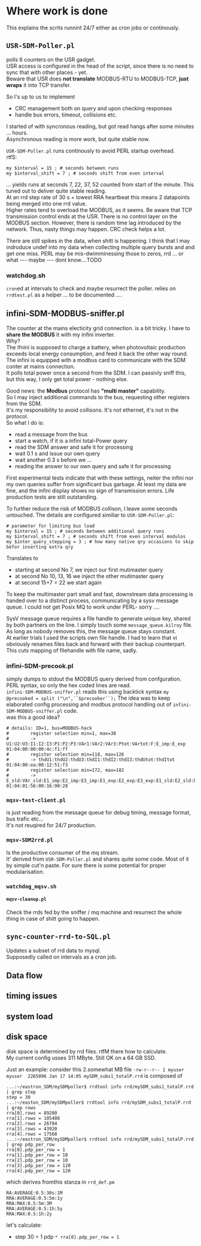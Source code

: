 # Where work is done

This explains the scrits runnint 24/7 either as cron jobs or continously.

## `USR-SDM-Poller.pl`
polls 6 counters on the USR gadget.  
USR access is configured in the head of the script, since there is no need to sync that with other places - yet.   
Beware that USR does **not translate** MODBUS-RTU to MODBUS-TCP, **just wraps** it into TCP transfer.  

So I's up to us to implement
* CRC management both on query and upon checking responses
* handle bus errors, timeout, collisions etc.

I started of with syncronous reading, but got read hangs after some minutes ... hours.  
Asynchronous reading is more work, but quite stable now.  

`USR-SDM-Poller.pl` runs continously to avoid PERL startup overhead.  
rtfS:
```
my $interval = 15 ; # seconds between runs
my $interval_shift = 7 ; # seconds shift from even interval
```
... yields runs at seconds 7, 22, 37, 52 counted from start of the minute. 
This tuned out to deliver quite stable reading.  
At an rrd step rate of 30 s = lowest RRA heartbeat this means 2 datapoints being merged into one rrd value.  
Higher rates tend to overload the MODBUS, as it seems. Be aware that TCP transmission control ends at the USR. There is no control layer on the MODBUS section. However, there is random time lag introduced by the network. Thus, nasty things may happen. CRC check helps a lot.  

There are still spikes in the data, when shitt is happening. I think that I may indroduce undef into my data when collecting multiple query bursts and and get one miss. PERL may be mis-dwimminessing those to zeros, rrd ... or what --- maybe --- dont know....TODO



### watchdog.sh

`cron`ed at intervals to check and maybe resurrect the poller.
relies on `rrdtest.pl` as a helper ... to be documented ....


## infini-SDM-MODBUS-sniffer.pl
The counter at the mains electicity grid connection. is a bit tricky. I have to **share the MODBUS** it with my infini inverter.  
Why?  
The ifnini is supposed to charge a battery, when photovoltaic production exceeds local energy consumption, and feed it back the other way round.
The infini is equipped with a modbus card to communicate with the SDM conter at mains connection.  
It polls total power once a second from the SDM. I can passivly sniff this, but this way, I only get total power - nothing else.  
  
Good news: the **Modbus** protocol has **"multi master"** capability.  
So I may inject additional commands to the bus, requesting other registers from the SDM.  
It's my responsibility to avoid collisons. It's not ethernet, it's not in the protocol.  
So what I do is:  
* read a message from the bus
* start a watch, if it is a infini total-Power query
* read the SDM answer and safe it for processing
* wait 0.1 s and issue our own query
* wait another 0.3 s before we ...
* reading the answer to our own query and safe it for processing

First experimental tests indicate that with these settings, neiter the infini nor my own queries suffer from significant bus garbage. At least my data are fine, and the infini display shows no sign of transmission errors. Life production tests are still outstanding.  

To further reduce the risk of MODBUS collison, I leave some seconds untouched. The details are configured similiar to  `USR-SDM-Poller.pl`:
```
# parameter for limiting bus load
my $interval = 15 ; # seconds between additional query runs
my $interval_shift = 7 ; # seconds shift from even interval modulos
my $inter_query_stepping = 3 ; # how many native qry occasions to skip befor inserting extra qry
```
Translates to
* starting at second No 7, we inject our first mutimaster query
* at second No 10, 13, 16 we inject the other mutimaster query
* at second 15+7 = 22 we start again

To keep the multimaster part small and fast, downstream data processing is handed over to a distinct process, communicating by a sysv message queue.
I could not get Posix MQ to work under PERL- sorry ....  
  
SysV message queue requires a file handle to generate unique key, shared by both partners on the line. I simply touch some `message_queue.kilroy` file. As long as nobody removes this, the message queue stays constant.  
At earlier trials I used the scripts own file handle. I had to learn that vi obviously renames files back and forward with their backup counterpart. This cuts mapping of filehandle with file name, sadly.




### infini-SDM-precook.pl

simply dumps to stdout the MODBUS query derived from confguration.  
PERL syntax, so only the hex coded lines are read.  
`infini-SDM-MODBUS-sniffer.pl` reads this using backtick syntax `my @precooked = split ("\n",``$precooker``);`
The idea was to keep elaborated config processing and modbus protocol handling out of `infini-SDM-MODBUS-sniffer.pl` code.  
was this a good idea?  
```
# details: ID=1, bus=MODBUS-hack 
#        register selection min=1, max=38 
#        -> U1:U2:U3:I1:I2:I3:P1:P2:P3:VAr1:VAr2:VAr3:Ptot:VArtot:F:E_imp:E_exp
01:04:00:00:00:4c:f1:ff
#        register selection min=118, max=126 
#        -> thdU1:thdU2:thdU3:thdI1:thdI2:thdI3:thdUtot:thdItot
01:04:00:ea:00:12:51:f3
#        register selection min=172, max=182 
#        -> E_sld:VAr_sld:E1_imp:E2_imp:E3_imp:E1_exp:E2_exp:E3_exp:E1_sld:E2_sld:E3_sld
01:04:01:56:00:16:90:28
```

### `mqsv-test-client.pl`

is just reading from the message queue for debug timing, message format, bus trafic etc...  
It's not reuqired for 24/7 production.


### `mqsv-SDM2rrd.pl`  
Is the productive consumer of the mq stream.  
It' derived from `USR-SDM-Poller.pl` and shares quite some code. Most of it by simple cut'n paste. For sure there is some potential for proper modularisation.


### `watchdog_mqsv.sh`
#### `mqsv-cleanup.pl`

Check the rrds fed by the sniffer / mq machine and resurrect the whole thing in case of shitt going to happen.


## `sync-counter-rrd-to-SQL.pl`
Updates a subset of rrd data to mysql.  
Supposedly called on intervals as a cron job.  


## Data flow

## timing issues

## system load

## disk space

disk space is determined by rrd files. rtfM there how to calculate.  
My current config usses 311 MByte. Still OK on a 64 GB SSD.  

Just an example: consider this 2.somewhat MB file 
`-rw-r--r-- 1 myuser myuser  2265096 Jan 17 14:05 mySDM_subs1_totalP.rrd`
is composed of
```
...:~/eastron_SDM/mySDMpoller$ rrdtool info rrd/mySDM_subs1_totalP.rrd | grep step
step = 30
...:~/easton_SDM/mySDMpoller$ rrdtool info rrd/mySDM_subs1_totalP.rrd | grep rows
rra[0].rows = 89280
rra[1].rows = 105408
rra[2].rows = 26784
rra[3].rows = 43920
rra[4].rows = 17568
...:~/eastron_SDM/mySDMpoller$ rrdtool info rrd/mySDM_subs1_totalP.rrd | grep pdp_per_row
rra[0].pdp_per_row = 1
rra[1].pdp_per_row = 10
rra[2].pdp_per_row = 10
rra[3].pdp_per_row = 120
rra[4].pdp_per_row = 120
```
which derives fromthis stanza in `rrd_def.pm`
```
RA:AVERAGE:0.5:30s:1M
RRA:AVERAGE:0.5:5m:1y
RRA:MAX:0.5:5m:3M
RRA:AVERAGE:0.5:1h:5y
RRA:MAX:0.5:1h:2y
```
let's calculate: 
* step 30 = 1 pdp
`* rra[0].pdp_per_row = 1` 
